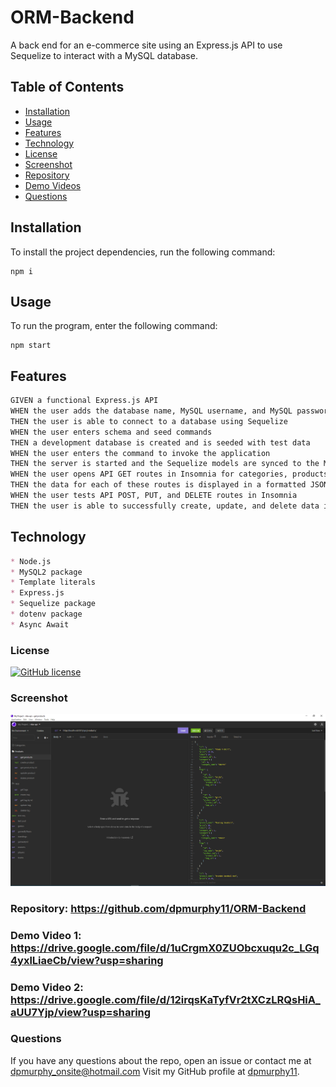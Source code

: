 # ORM-Backend
A back end for an e-commerce site using an Express.js API to use Sequelize to interact with a MySQL database.
## Table of Contents
* [Installation](#installation)
* [Usage](#usage)
* [Features](#features)
* [Technology](#technology)
* [License](#license)
* [Screenshot](#screenshot)
* [Repository](#repository-httpsgithubcomdpmurphy11orm-backend)
* [Demo Videos](#questions)
* [Questions](#questions)
## Installation
  To install the project dependencies, run the following command:
  ```
  npm i
  ```
## Usage
  To run the program, enter the following command:
  ```
  npm start
  ```
## Features
```md
GIVEN a functional Express.js API
WHEN the user adds the database name, MySQL username, and MySQL password to an environment variable file
THEN the user is able to connect to a database using Sequelize
WHEN the user enters schema and seed commands
THEN a development database is created and is seeded with test data
WHEN the user enters the command to invoke the application
THEN the server is started and the Sequelize models are synced to the MySQL database
WHEN the user opens API GET routes in Insomnia for categories, products, or tags
THEN the data for each of these routes is displayed in a formatted JSON
WHEN the user tests API POST, PUT, and DELETE routes in Insomnia
THEN the user is able to successfully create, update, and delete data in the database
```
## Technology
```md
* Node.js
* MySQL2 package
* Template literals
* Express.js
* Sequelize package
* dotenv package
* Async Await
```
### License
[![GitHub license](https://img.shields.io/github/license/dpmurphy11/Team-Profile-Generator?style=plastic)](https://github.com/dpmurphy11/ORM-Backend/blob/main/LICENSE)
### Screenshot
![Application screenshot](./assets/orm_backend.png)
### Repository: <https://github.com/dpmurphy11/ORM-Backend>
### Demo Video 1: <https://drive.google.com/file/d/1uCrgmX0ZUObcxuqu2c_LGq4yxlLiaeCb/view?usp=sharing>
### Demo Video 2: <https://drive.google.com/file/d/12irqsKaTyfVr2tXCzLRQsHiA_aUU7Yjp/view?usp=sharing>
### Questions
  If you have any questions about the repo, open an issue or contact me at dpmurphy_onsite@hotmail.com
  Visit my GitHub profile at [dpmurphy11](https://github.com/dpmurphy11/).
